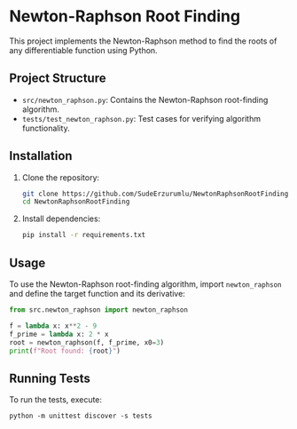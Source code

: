 # Newton-Raphson Root Finding

This project implements the Newton-Raphson method to find the roots of any differentiable function using Python.

## Project Structure

- `src/newton_raphson.py`: Contains the Newton-Raphson root-finding algorithm.
- `tests/test_newton_raphson.py`: Test cases for verifying algorithm functionality.

## Installation

1. Clone the repository:
    ```bash
    git clone https://github.com/SudeErzurumlu/NewtonRaphsonRootFinding.git
    cd NewtonRaphsonRootFinding
    ```

2. Install dependencies:
    ```bash
    pip install -r requirements.txt
    ```

## Usage

To use the Newton-Raphson root-finding algorithm, import `newton_raphson` and define the target function and its derivative:

```python
from src.newton_raphson import newton_raphson

f = lambda x: x**2 - 9
f_prime = lambda x: 2 * x
root = newton_raphson(f, f_prime, x0=3)
print(f"Root found: {root}")
```

## Running Tests
To run the tests, execute:

    python -m unittest discover -s tests
   

